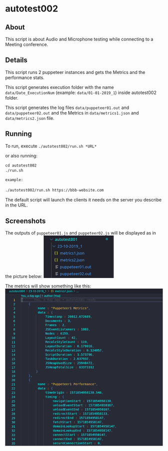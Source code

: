 # autotest002

## About

This script is about Audio and Microphone testing while connecting to a Meeting conference.

## Details

This script runs 2 puppeteer instances and gets the Metrics and the performance stats.

This script generates execution folder with the name `data/Date_ExecutionNum` (example: `data/01-01-2019_1`) inside autotest002 folder.

This script generates the log files `data/puppeteer01.out` and `data/puppeteer02.out` and the Metrics in `data/metrics1.json` and `data/metrics2.json` file.

## Running

To run, execute `./autotest002/run.sh *URL*`

or also running: 

```
cd autotest002
./run.sh
```

~~~bash
example: 

./autotest002/run.sh https://bbb-website.com
~~~

The default script will launch the clients it needs on the server you describe in the URL.

## Screenshots

The outputs of `puppeteer01.js` and `puppeteer02.js` will be displayed as in the picture below:
![outputs](../images/screenshot.png "outputs")

The metrics will show something like this:
![metrics](../images/metrics.png "metrics")